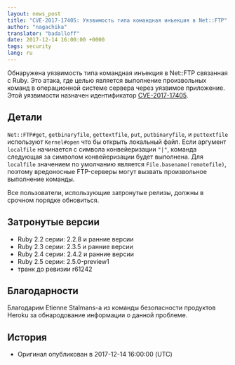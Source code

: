 ```yaml
---
layout: news_post
title: "CVE-2017-17405: Уязвимость типа командная инъекция в Net::FTP"
author: "nagachika"
translator: "badalloff"
date: 2017-12-14 16:00:00 +0000
tags: security
lang: ru
---
```


Обнаружена уязвимость типа командная инъекция в Net::FTP связанная с Ruby. 
Это атака, где целью является выполнение произвольных команд в операционной 
системе сервера через уязвимое приложение.
Этой уязвимости назначен идентификатор [CVE-2017-17405](http://cve.mitre.org/cgi-bin/cvename.cgi?name=CVE-2017-17405).

## Детали

`Net::FTP#get`, `getbinaryfile`, `gettextfile`, `put`, `putbinaryfile`, и
`puttextfile` используют `Kernel#open` что бы открыть локальный файл. 
Если аргумент `localfile` начинается с символа конвейеризации `"|"`, команда 
следующая за символом конвейеризации будет выполнена.
Для `localfile` значением по умолчанию является `File.basename(remotefile)`, 
поэтому вредоносные FTP-серверы могут вызвать произвольное выполнение команды.

Все пользователи, использующие затронутые релизы, должны в срочном порядке
обновиться.

## Затронутые версии

* Ruby 2.2 серии: 2.2.8 и ранние версии
* Ruby 2.3 серии: 2.3.5 и ранние версии
* Ruby 2.4 серии: 2.4.2 и ранние версии
* Ruby 2.5 серии: 2.5.0-preview1
* транк до ревизии r61242

## Благодарности

Благодарим Etienne Stalmans-а из команды безопасности продуктов Heroku 
за обнародование информации о данной проблеме.

## История

* Оригинал опубликован в 2017-12-14 16:00:00 (UTC)
